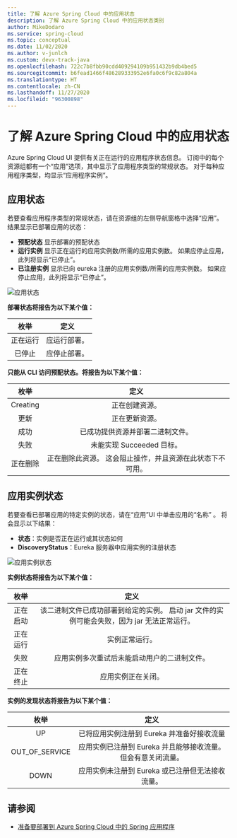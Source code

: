 ```yaml
---
title: 了解 Azure Spring Cloud 中的应用状态
description: 了解 Azure Spring Cloud 中的应用状态类别
author: MikeDodaro
ms.service: spring-cloud
ms.topic: conceptual
ms.date: 11/02/2020
ms.author: v-junlch
ms.custom: devx-track-java
ms.openlocfilehash: 722c7b8fbb90cdd409294109b951432b9db4bed5
ms.sourcegitcommit: b6fead1466f486289333952e6fa0c6f9c82a804a
ms.translationtype: HT
ms.contentlocale: zh-CN
ms.lasthandoff: 11/27/2020
ms.locfileid: "96300898"
---
```

# <a name="understanding-app-status-in-azure-spring-cloud"></a>了解 Azure Spring Cloud 中的应用状态

Azure Spring Cloud UI 提供有关正在运行的应用程序状态信息。  订阅中的每个资源组都有一个“应用”选项，其中显示了应用程序类型的常规状态。  对于每种应用程序类型，均显示“应用程序实例”。

## <a name="apps-status"></a>应用状态
若要查看应用程序类型的常规状态，请在资源组的左侧导航窗格中选择“应用”。 结果显示已部署应用的状态：

* **预配状态** 显示部署的预配状态
* **运行实例** 显示正在运行的应用实例数/所需的应用实例数。 如果应停止应用，此列将显示“已停止”。
* **已注册实例** 显示已向 eureka 注册的应用实例数/所需的应用实例数。 如果应停止应用，此列将显示“已停止”。


 ![应用状态](./media/spring-cloud-concept-app-status/apps-ui-status.png)

**部署状态将报告为以下某个值：**

| 枚举 | 定义 |
|:--:|:----------------:|
| 正在运行 | 应运行部署。 |
| 已停止 | 应停止部署。 |

**只能从 CLI 访问预配状态。将报告为以下某个值：**

| 枚举 | 定义 |
|:--:|:----------------:|
| Creating | 正在创建资源。 |
| 更新 | 正在更新资源。 |
| 成功 | 已成功提供资源并部署二进制文件。 |
| 失败 | 未能实现 Succeeded 目标。 |
| 正在删除 | 正在删除此资源。 这会阻止操作，并且资源在此状态下不可用。 |

## <a name="app-instances-status"></a>应用实例状态

若要查看已部署应用的特定实例的状态，请在“应用”UI 中单击应用的“名称” 。 将会显示以下结果：
* **状态**：实例是否正在运行或其状态如何
* **DiscoveryStatus**：Eureka 服务器中应用实例的注册状态

 ![应用实例状态](./media/spring-cloud-concept-app-status/apps-ui-instance-status.png)

**实例状态将报告为以下某个值：**

| 枚举 | 定义 |
|:--:|:----------------:|
| 正在启动 | 该二进制文件已成功部署到给定的实例。 启动 jar 文件的实例可能会失败，因为 jar 无法正常运行。 |
| 正在运行 | 实例正常运行。 |
| 失败 | 应用实例多次重试后未能启动用户的二进制文件。 |
| 正在终止 | 应用实例正在关闭。 |

**实例的发现状态将报告为以下某个值：**

| 枚举 | 定义 |
|:--:|:----------------:|
| UP | 已将应用实例注册到 Eureka 并准备好接收流量 |
| OUT_OF_SERVICE | 应用实例已注册到 Eureka 并且能够接收流量。 但会有意关闭流量。 |
| DOWN | 应用实例未注册到 Eureka 或已注册但无法接收流量。 |


## <a name="see-also"></a>请参阅
* [准备要部署到 Azure Spring Cloud 中的 Spring 应用程序](spring-cloud-tutorial-prepare-app-deployment.md)

